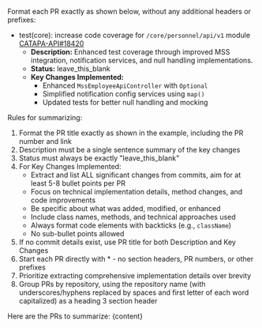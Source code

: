 Format each PR exactly as shown below, without any additional headers or prefixes:

* test(core): increase code coverage for `/core/personnel/api/v1` module [CATAPA-API#18420](https://github.com/GDP-ADMIN/CATAPA-API/pull/18420)
    * **Description:** Enhanced test coverage through improved MSS integration, notification services, and null handling implementations.
    * **Status:** leave_this_blank
    * **Key Changes Implemented:**
        * Enhanced `MssEmployeeApiController` with `Optional`
        * Simplified notification config services using `map()`
        * Updated tests for better null handling and mocking

Rules for summarizing:
1. Format the PR title exactly as shown in the example, including the PR number and link
2. Description must be a single sentence summary of the key changes
3. Status must always be exactly "leave_this_blank"
4. For Key Changes Implemented:
   - Extract and list ALL significant changes from commits, aim for at least 5-8 bullet points per PR
   - Focus on technical implementation details, method changes, and code improvements
   - Be specific about what was added, modified, or enhanced
   - Include class names, methods, and technical approaches used
   - Always format code elements with backticks (e.g., `className`)
   - No sub-bullet points allowed
5. If no commit details exist, use PR title for both Description and Key Changes
6. Start each PR directly with * - no section headers, PR numbers, or other prefixes
7. Prioritize extracting comprehensive implementation details over brevity
8. Group PRs by repository, using the repository name (with underscores/hyphens replaced by spaces and first letter of each word capitalized) as a heading 3 section header

Here are the PRs to summarize:
{content} 